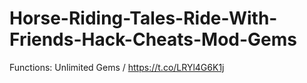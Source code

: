 # Horse-Riding-Tales-Ride-With-Friends-Hack-Cheats-Mod-Gems
Functions: Unlimited Gems / https://t.co/LRYl4G6K1j
